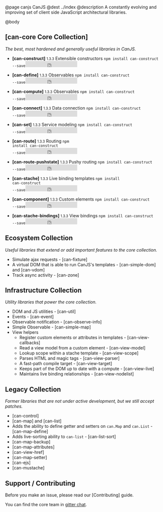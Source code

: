@page canjs CanJS
@dest ../index
@description A constantly evolving and improving set of client side JavaScript architectural libraries.

@body

## [can-core Core Collection]

_The best, most hardened and generally useful libraries in CanJS._

<div class="project-list">

- **[can-construct]** <small class="version">1.3.3</small> <span class="description">Extensible constructors</span> <code class="npm-install">npm install can-construct --save</code><iframe src="https://ghbtns.com/github-btn.html?user=canjs&repo=can-construct&type=star&count=true" frameborder="0" scrolling="0" width="170px" height="20px"></iframe>
- **[can-define]** <small class="version">1.3.3</small> <span class="description">Observables</span> <code class="npm-install">npm install can-construct --save</code><iframe src="https://ghbtns.com/github-btn.html?user=canjs&repo=can-construct&type=star&count=true" frameborder="0" scrolling="0" width="170px" height="20px"></iframe>

- **[can-compute]** <small class="version">1.3.3</small> <span class="description">Observables</span> <code class="npm-install">npm install can-construct --save</code><iframe src="https://ghbtns.com/github-btn.html?user=canjs&repo=can-construct&type=star&count=true" frameborder="0" scrolling="0" width="170px" height="20px"></iframe>

- **[can-connect]** <small class="version">1.3.3</small> <span class="description">Data connection</span> <code class="npm-install">npm install can-construct --save</code><iframe src="https://ghbtns.com/github-btn.html?user=canjs&repo=can-construct&type=star&count=true" frameborder="0" scrolling="0" width="170px" height="20px"></iframe>

- **[can-set]** <small class="version">1.3.3</small> <span class="description">Service modeling</span> <code class="npm-install">npm install can-construct --save</code><iframe src="https://ghbtns.com/github-btn.html?user=canjs&repo=can-construct&type=star&count=true" frameborder="0" scrolling="0" width="170px" height="20px"></iframe>

- **[can-route]** <small class="version">1.3.3</small> <span class="description">Routing</span> <code class="npm-install">npm install can-construct --save</code><iframe src="https://ghbtns.com/github-btn.html?user=canjs&repo=can-construct&type=star&count=true" frameborder="0" scrolling="0" width="170px" height="20px"></iframe>

- **[can-route-pushstate]** <small class="version">1.3.3</small> <span class="description">Pushy routing</span> <code class="npm-install">npm install can-construct --save</code><iframe src="https://ghbtns.com/github-btn.html?user=canjs&repo=can-construct&type=star&count=true" frameborder="0" scrolling="0" width="170px" height="20px"></iframe>

- **[can-stache]** <small class="version">1.3.3</small> <span class="description">Live binding templates</span> <code class="npm-install">npm install can-construct --save</code><iframe src="https://ghbtns.com/github-btn.html?user=canjs&repo=can-construct&type=star&count=true" frameborder="0" scrolling="0" width="170px" height="20px"></iframe>

- **[can-component]** <small class="version">1.3.3</small> <span class="description">Custom elements</span> <code class="npm-install">npm install can-construct --save</code><iframe src="https://ghbtns.com/github-btn.html?user=canjs&repo=can-construct&type=star&count=true" frameborder="0" scrolling="0" width="170px" height="20px"></iframe>

- **[can-stache-bindings]** <small class="version">1.3.3</small> <span class="description">View bindings</span> <code class="npm-install">npm install can-construct --save</code><iframe src="https://ghbtns.com/github-btn.html?user=canjs&repo=can-construct&type=star&count=true" frameborder="0" scrolling="0" width="170px" height="20px"></iframe>

</div>

## Ecosystem Collection

_Useful libraries that extend or add important features to the core collection._

- Simulate ajax requests - [can-fixture]
- A virtual DOM that is able to run CanJS's templates - [can-simple-dom] and [can-vdom]
- Track async activity - [can-zone]


## Infrastructure Collection

_Utility libraries that power the core collection._

- DOM and JS utilities - [can-util]
- Events - [can-event]
- Observable notification - [can-observe-info]
- Simple Observable - [can-simple-map]
- View helpers
  - Register custom elements or attributes in templates - [can-view-callbacks]
  - Read a view model from a custom element - [can-view-model]
  - Lookup scope within a stache template - [can-view-scope]
  - Parses HTML and magic tags - [can-view-parser]
  - A fast-path compile target - [can-view-target]
  - Keeps part of the DOM up to date with a compute - [can-view-live]
  - Maintains live binding relationships - [can-view-nodelist]

## Legacy Collection

_Former libraries that are not under active development, but we
still accept patches._

- [can-control]
- [can-map] and [can-list]
- Adds the ability to define getter and setters on `can.Map` and `can.List` - [can-map-define]
- Adds live-sorting ability to `can-list` - [can-list-sort]
- [can-map-backup]
- [can-map-attributes]
- [can-view-href]
- [can-map-setter]
- [can-ejs]
- [can-mustache]

## Support / Contributing

Before you make an issue, please read our [Contributing] guide.

You can find the core team in [gitter chat](https://gitter.im/canjs/canjs).